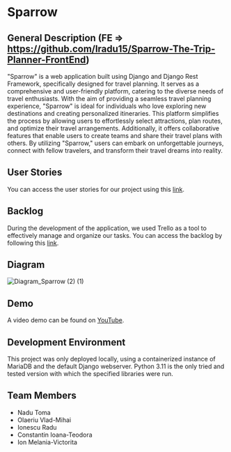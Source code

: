 # Sparrow

## General Description (FE => https://github.com/Iradu15/Sparrow-The-Trip-Planner-FrontEnd)
"Sparrow" is a web application built using Django and Django Rest Framework, specifically designed for travel planning. It serves as a comprehensive and user-friendly platform, catering to the diverse needs of travel enthusiasts. With the aim of providing a seamless travel planning experience, "Sparrow" is ideal for individuals who love exploring new destinations and creating personalized itineraries. This platform simplifies the process by allowing users to effortlessly select attractions, plan routes, and optimize their travel arrangements. Additionally, it offers collaborative features that enable users to create teams and share their travel plans with others. By utilizing "Sparrow," users can embark on unforgettable journeys, connect with fellow travelers, and transform their travel dreams into reality.

## User Stories
You can access the user stories for our project using this [link](https://docs.google.com/document/d/1on6a0zy7vC4G8ohwcRH9iTgio6ob64b4YaTxsV-2pCw/edit).

## Backlog
During the development of the application, we used Trello as a tool to effectively manage and organize our tasks. You can access the backlog by following this [link](https://trello.com/b/9HMD6CwE/backend).

## Diagram
![Diagram_Sparrow (2) (1)](https://github.com/playback0022/Sparrow-The-Trip-Planner-Backend/assets/94404604/d067370a-c584-4074-9f75-84cd07800156)

## Demo
A video demo can be found on [YouTube](https://youtu.be/_qnA91qkBCI).

## Development Environment
This project was only deployed locally, using a containerized instance of MariaDB and the default Django webserver. Python 3.11 is the only tried and tested version with which the specified libraries were run.

## Team Members
- Nadu Toma
- Olaeriu Vlad-Mihai
- Ionescu Radu
- Constantin Ioana-Teodora
- Ion Melania-Victorita
